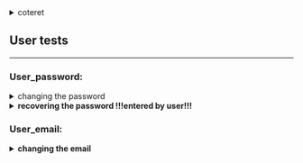 
<details><summary>coteret</summary>
<p>

- test
- test

     - test


</p>
</details>


## User  tests
----


### User_password:

<details><summary>changing the password</summary>
<p>   
 
  - enter main page and disconnect from the user
  - press login button		
  - recover the password by email 
  - ask user to enter the new password from the email: 		
  * if recovered successfully, the user logged in
  - change the password back at the end, for future tests
</p>
</details> 
 
 
<details><summary><strong>recovering the password    !!!entered by user!!!</strong></summary>
<p>    
  - enter main page and disconnect from the user
  - press login button		
  - recover the password by email 
  - ask user to enter the new password from the email: 		
  * if recovered successfully, the user logged in
  - change the password back at the end, for future tests
</p>
</details>  	


### User_email:
<p>
<details><summary><strong>changing the email</strong></summary> 
- enter main page
- enter private data and change password 
* if changed correctly, there is a success message
- change the email back at the end, for future tests
</details> 
</p>

 